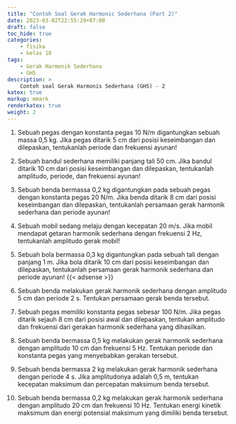 ```yaml
---
title: "Contoh Soal Gerak Harmonic Sederhana (Part 2)"
date: 2023-03-02T22:55:29+07:00
draft: false
toc_hide: true
categories:
    - fisika
    - kelas 10
tags:
    - Gerak Harmonik Sederhana
    - GHS
description: >
    Contoh soal Gerak Harmonis Sederhana (GHS) - 2
katex: true
markup: mmark
renderkatex: true
weight: 2
---
```


1. Sebuah pegas dengan konstanta pegas 10 N/m digantungkan sebuah massa 0,5 kg. Jika pegas ditarik 5 cm dari posisi keseimbangan dan dilepaskan, tentukanlah periode dan frekuensi ayunan!

2. Sebuah bandul sederhana memiliki panjang tali 50 cm. Jika bandul ditarik 10 cm dari posisi keseimbangan dan dilepaskan, tentukanlah amplitudo, periode, dan frekuensi ayunan!

3. Sebuah benda bermassa 0,2 kg digantungkan pada sebuah pegas dengan konstanta pegas 20 N/m. Jika benda ditarik 8 cm dari posisi keseimbangan dan dilepaskan, tentukanlah persamaan gerak harmonik sederhana dan periode ayunan!

4. Sebuah mobil sedang melaju dengan kecepatan 20 m/s. Jika mobil mendapat getaran harmonik sederhana dengan frekuensi 2 Hz, tentukanlah amplitudo gerak mobil!

5. Sebuah bola bermassa 0,3 kg digantungkan pada sebuah tali dengan panjang 1 m. Jika bola ditarik 10 cm dari posisi keseimbangan dan dilepaskan, tentukanlah persamaan gerak harmonik sederhana dan periode ayunan!
{{< adsense >}}

6. Sebuah benda melakukan gerak harmonik sederhana dengan amplitudo 5 cm dan periode 2 s. Tentukan persamaan gerak benda tersebut.

7. Sebuah pegas memiliki konstanta pegas sebesar 100 N/m. Jika pegas ditarik sejauh 8 cm dari posisi awal dan dilepaskan, tentukan amplitudo dan frekuensi dari gerakan harmonik sederhana yang dihasilkan.

8. Sebuah benda bermassa 0,5 kg melakukan gerak harmonik sederhana dengan amplitudo 10 cm dan frekuensi 5 Hz. Tentukan periode dan konstanta pegas yang menyebabkan gerakan tersebut.

9. Sebuah benda bermassa 2 kg melakukan gerak harmonik sederhana dengan periode 4 s. Jika amplitudonya adalah 0,5 m, tentukan kecepatan maksimum dan percepatan maksimum benda tersebut.

10. Sebuah benda bermassa 0,2 kg melakukan gerak harmonik sederhana dengan amplitudo 20 cm dan frekuensi 10 Hz. Tentukan energi kinetik maksimum dan energi potensial maksimum yang dimiliki benda tersebut.
